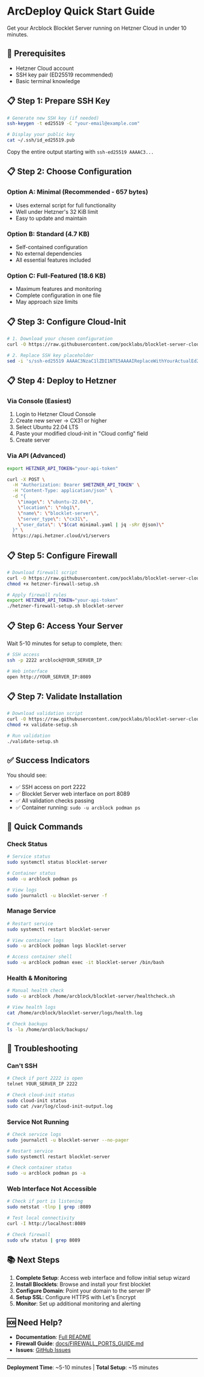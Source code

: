 # ArcDeploy Quick Start Guide

Get your Arcblock Blocklet Server running on Hetzner Cloud in under 10 minutes.

## 🚀 Prerequisites

- Hetzner Cloud account
- SSH key pair (ED25519 recommended)
- Basic terminal knowledge

## 📋 Step 1: Prepare SSH Key

```bash
# Generate new SSH key (if needed)
ssh-keygen -t ed25519 -C "your-email@example.com"

# Display your public key
cat ~/.ssh/id_ed25519.pub
```

Copy the entire output starting with `ssh-ed25519 AAAAC3...`

## 📋 Step 2: Choose Configuration

### Option A: Minimal (Recommended - 657 bytes)
- Uses external script for full functionality
- Well under Hetzner's 32 KiB limit
- Easy to update and maintain

### Option B: Standard (4.7 KB)
- Self-contained configuration
- No external dependencies
- All essential features included

### Option C: Full-Featured (18.6 KB)
- Maximum features and monitoring
- Complete configuration in one file
- May approach size limits

## 📋 Step 3: Configure Cloud-Init

```bash
# 1. Download your chosen configuration
curl -O https://raw.githubusercontent.com/pocklabs/blocklet-server-cloud-init/main/cloud-init/minimal.yaml

# 2. Replace SSH key placeholder
sed -i 's/ssh-ed25519 AAAAC3NzaC1lZDI1NTE5AAAAIReplaceWithYourActualEd25519PublicKey your-email@example.com/YOUR_ACTUAL_SSH_KEY_HERE/' minimal.yaml
```

## 📋 Step 4: Deploy to Hetzner

### Via Console (Easiest)
1. Login to Hetzner Cloud Console
2. Create new server → CX31 or higher
3. Select Ubuntu 22.04 LTS
4. Paste your modified cloud-init in "Cloud config" field
5. Create server

### Via API (Advanced)
```bash
export HETZNER_API_TOKEN="your-api-token"

curl -X POST \
  -H "Authorization: Bearer $HETZNER_API_TOKEN" \
  -H "Content-Type: application/json" \
  -d "{
    \"image\": \"ubuntu-22.04\",
    \"location\": \"nbg1\",
    \"name\": \"blocklet-server\",
    \"server_type\": \"cx31\",
    \"user_data\": \"$(cat minimal.yaml | jq -sRr @json)\"
  }" \
  https://api.hetzner.cloud/v1/servers
```

## 📋 Step 5: Configure Firewall

```bash
# Download firewall script
curl -O https://raw.githubusercontent.com/pocklabs/blocklet-server-cloud-init/main/scripts/hetzner-firewall-setup.sh
chmod +x hetzner-firewall-setup.sh

# Apply firewall rules
export HETZNER_API_TOKEN="your-api-token"
./hetzner-firewall-setup.sh blocklet-server
```

## 📋 Step 6: Access Your Server

Wait 5-10 minutes for setup to complete, then:

```bash
# SSH access
ssh -p 2222 arcblock@YOUR_SERVER_IP

# Web interface
open http://YOUR_SERVER_IP:8089
```

## 📋 Step 7: Validate Installation

```bash
# Download validation script
curl -O https://raw.githubusercontent.com/pocklabs/blocklet-server-cloud-init/main/scripts/validate-setup.sh
chmod +x validate-setup.sh

# Run validation
./validate-setup.sh
```

## ✅ Success Indicators

You should see:
- ✅ SSH access on port 2222
- ✅ Blocklet Server web interface on port 8089
- ✅ All validation checks passing
- ✅ Container running: `sudo -u arcblock podman ps`

## 🔧 Quick Commands

### Check Status
```bash
# Service status
sudo systemctl status blocklet-server

# Container status
sudo -u arcblock podman ps

# View logs
sudo journalctl -u blocklet-server -f
```

### Manage Service
```bash
# Restart service
sudo systemctl restart blocklet-server

# View container logs
sudo -u arcblock podman logs blocklet-server

# Access container shell
sudo -u arcblock podman exec -it blocklet-server /bin/bash
```

### Health & Monitoring
```bash
# Manual health check
sudo -u arcblock /home/arcblock/blocklet-server/healthcheck.sh

# View health logs
cat /home/arcblock/blocklet-server/logs/health.log

# Check backups
ls -la /home/arcblock/backups/
```

## 🚨 Troubleshooting

### Can't SSH
```bash
# Check if port 2222 is open
telnet YOUR_SERVER_IP 2222

# Check cloud-init status
sudo cloud-init status
sudo cat /var/log/cloud-init-output.log
```

### Service Not Running
```bash
# Check service logs
sudo journalctl -u blocklet-server --no-pager

# Restart service
sudo systemctl restart blocklet-server

# Check container status
sudo -u arcblock podman ps -a
```

### Web Interface Not Accessible
```bash
# Check if port is listening
sudo netstat -tlnp | grep :8089

# Test local connectivity
curl -I http://localhost:8089

# Check firewall
sudo ufw status | grep 8089
```

## 📚 Next Steps

1. **Complete Setup**: Access web interface and follow initial setup wizard
2. **Install Blocklets**: Browse and install your first blocklet
3. **Configure Domain**: Point your domain to the server IP
4. **Setup SSL**: Configure HTTPS with Let's Encrypt
5. **Monitor**: Set up additional monitoring and alerting

## 🆘 Need Help?

- **Documentation**: [Full README](README.md)
- **Firewall Guide**: [docs/FIREWALL_PORTS_GUIDE.md](docs/FIREWALL_PORTS_GUIDE.md)
- **Issues**: [GitHub Issues](https://github.com/pocklabs/blocklet-server-cloud-init/issues)

---

**Deployment Time**: ~5-10 minutes | **Total Setup**: ~15 minutes